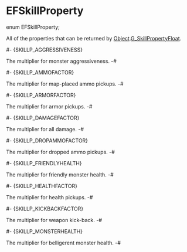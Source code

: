 # EFSkillProperty

[Object]: Object.md

[G_SkillPropertyFloat]: Object.md#mthd-G_SkillPropertyFloat

<!-- api-declaration -->
enum EFSkillProperty;

<!-- api-definition -->
All of the properties that can be returned by
[Object].[G_SkillPropertyFloat].

<!-- api-variants -->
#-
{SKILLP_AGGRESSIVENESS}

The multiplier for monster aggressiveness.
-#

#-
{SKILLP_AMMOFACTOR}

The multiplier for map-placed ammo pickups.
-#

#-
{SKILLP_ARMORFACTOR}

The multiplier for armor pickups.
-#

#-
{SKILLP_DAMAGEFACTOR}

The multiplier for all damage.
-#

#-
{SKILLP_DROPAMMOFACTOR}

The multiplier for dropped ammo pickups.
-#

#-
{SKILLP_FRIENDLYHEALTH}

The multiplier for friendly monster health.
-#

#-
{SKILLP_HEALTHFACTOR}

The multiplier for health pickups.
-#

#-
{SKILLP_KICKBACKFACTOR}

The multiplier for weapon kick-back.
-#

#-
{SKILLP_MONSTERHEALTH}

The multiplier for belligerent monster health.
-#
